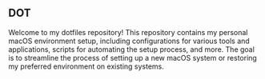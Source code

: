 ## DOT

Welcome to my dotfiles repository! This repository contains my personal macOS environment setup, including configurations for various tools and applications, scripts for automating the setup process, and more. The goal is to streamline the process of setting up a new macOS system or restoring my preferred environment on existing systems.

